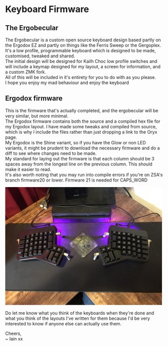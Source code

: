 # Keyboard Firmware

## The Ergobecular  
The Ergobecular is a custom open source keyboard design based partly on the Ergodox EZ and partly on things like the Ferris Sweep or the Gergoplex.  
It's a low profile, programmable keyboard which is designed to be made, customised, tweaked and shared.  
The initial design will be designed for Kailh Choc low profile switches and will include a keymap designed for my layout, a screen for information, and a custom ZMK fork.  
All of this will be included in it's entirety for you to do with as you please.  
I hope you enjoy my mad behaviour and enjoy the keyboard  

## Ergodox firmware  
This is the firmware that's actually completed, and the ergobecular will be very similar, but more minimal.  
The Ergodox firmware contains both the source and a compiled hex file for my Ergodox layout. I have made some tweaks and compiled from source, which is why I include the files rather than just dropping a link to the Oryx page.  
My Ergodox is the Shine variant, so if you have the Glow or non LED variants, it might be prudent to download the necessary firmware and do a diff to see where changes need to be made.  
My standard for laying out the firmware is that each column should be 3 spaces away from the longest line on the previous column. This should make it easier to read.  
It's also worth noting that you may run into compile errors if you're on ZSA's branch firmware20 or lower. Firmware 21 is needed for CAPS_WORD

<p align="left">
  <img src="images/ergodox.jpg" width="500" title="My Ergodox on my desk">
</p>

Do let me know what you think of the keyboards when they're done and what you think of the layouts I've written for them because I'd be very interested to know if anyone else can actually use them. 

Cheers,  
~ Iain xx
